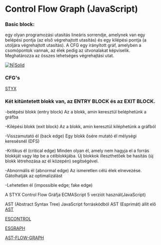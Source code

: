 # Control Flow Graph (JavaScript)

### Basic block:
egy olyan programozási utasítás lineáris sorrendje, amelynek van egy
belépési pontja (az első végrehajtott utasítás) és egy kilépési pontja (a
utoljára végrehajtott utasítás).
A CFG egy irányított gráf, amelyben a csomópontok vannak, az élek pedig az útvonalakat képviselik.
Meghatározza az összes lehetséges végrehajtási utat.

[![N|Solid](https://thesafety.us/images/articles/javascript-logo.png)](https://nodesource.com/products/nsolid)

### CFG's
[STYX](https://github.com/mariusschulz/styx)


### Két kitüntetett blokk van, az ENTRY BLOCK és az EXIT BLOCK.

-belépési blokk (entry block)
Az a blokk, amin keresztül beléphetünk a gráfba

-Kilépési blokk (exit block)
Az a blokk, amin keresztül kiléphetünk a gráfból

-Visszamutató él (back edge)
Egy blokk ősére mutató él mélységi keresésnél (DFS)

-Kritikus él (critical edge)
Minden olyan él, amely nem hagyja el a forrás blokkját vagy lép be a célblokkjába. Új blokkok illeszthetőek be hasítás (új blokk létrehozása az él közepén) segítségével.

-Abnormális él (abnormal edge)
Az ismeretlen célú élek elnevezése. Gátolhatják az optimalizálást

-Lehetetlen él (impossible edge; fake edge)

A STYX Control Flow Gráfja ECMAScript 5 verziót használ(JavaScript)

AST (Abstract Syntax Tree) JavaScript forráskódból AST (Esprimát) állit elő
[AST](https://esprima.org/demo/parse.html)

[ESCONTROL](https://www.npmjs.com/package/escontrol)

[ESGRAPH](https://www.npmjs.com/package/esgraph)

[AST-FLOW-GRAPH](https://www.npmjs.com/package/ast-flow-graph)





